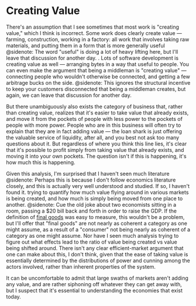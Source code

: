 # Creating Value

There's an assumption that I see sometimes that most work is "creating value," which I think is incorrect. Some work does clearly create value — farming, construction, working in a factory: all work that involves taking raw materials, and putting them in a form that is more generally useful
@sidenote: The word "useful" is doing a lot of heavy lifting here, but I'll leave that discussion for another day.
. Lots of software development is creating value as well — arranging bytes in a way that useful to people. You can even make the argument that being a middleman is "creating value" — connecting people who wouldn't otherwise be connected, and getting a few arbitrage bucks on the side.
@sidenote: This ignores the structural incentive to keep your customers disconnected that being a middleman creates, but again, we can leave that discussion for another day.

But there unambiguously also exists the category of business that, rather than creating value, realizes that it's easier to take value that already exists, and move it from the pockets of people with less power to the pockets of people with more power. People who are in this business will often try to explain that they are in fact adding value — the loan shark is just offering the valuable service of liquidity, after all, and you best not ask too many questions about it. But regardless of where you think this line lies, it's clear that it's possible to profit simply from taking value that already exists, and moving it into your own pockets. The question isn't if this is happening, it's how much this is happening.

Given this analysis, I'm surprised that I haven't seen much literature
@sidenote: Perhaps this is because I don't follow economics literature closely, and this is actually very well understood and studied. If so, I haven't found it.
trying to quantify how much value flying around in various markets is being created, and how much is simply being moved from one place to another.
@sidenote: Cue the old joke about two economists sitting in a room, passing a $20 bill back and forth in order to raise the GDP. If the definition of [final goods](https://en.wikipedia.org/wiki/Final_good) was easy to measure, this wouldn't be a problem, but I'll offer that "final goods" are not nearly as coherent a category as one might assume, as a result of a "consumer" not being nearly as coherent of a category as one might assume.
Nor have I seen much analysis trying to figure out what effects lead to the ratio of value being created vs value being shifted around. There isn't any clear efficient-market argument that one can make about this, I don't think, given that the ease of taking value is essentially determined by the distributions of power and cunning among the actors involved, rather than inherent properties of the system.

It can be uncomfortable to admit that large swaths of markets aren't adding any value, and are rather siphoning off whatever they can get away with, but I suspect that it's essential to understanding the economies that exist today.
